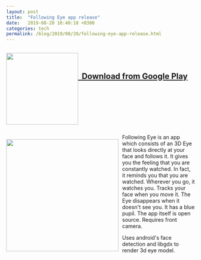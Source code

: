 ```yaml
---
layout: post
title:  "Following Eye app release"
date:   2019-08-20 16:40:18 +0300
categories: tech
permalink: /blog/2019/08/20/following-eye-app-release.html
---
```


<div style="height:200px;">
 <p style="float: left;">
<img src="{{site.baseurl}}/assets/img/eye_icon.png" width="192">  
</p>
<p>
<br><br> 
<h2> <a href="https://play.google.com/store/apps/details?id=ru.ivanludvig.followingeye" target="_blank">  &nbsp; Download from Google Play</a></h2>
</p>
</div>

<br>
<div>
 <p style="float: left;">
<img src="{{site.baseurl}}/assets/img/eye_screenshot.jpg" width="300" style="margin-right:10px;">
</p>
<p>
Following Eye is an app which consists of an 3D Eye that looks directly at your face and follows it. It gives you the feeling that you are constantly watched. In fact, it reminds you that you are watched. Wherever you go, it watches you. Tracks your face when you move it. The Eye disappears when it doesn't see you. It has a blue pupil. The app itself is open source. Requires front camera.
</p>
</div>

Uses android's face detection and libgdx to render 3d eye model.

